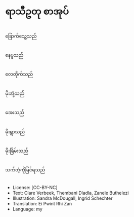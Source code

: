 # ရာသီဥတု စာအုပ်

##
ခြောက်သွေ့သည်

##
နေပူသည်

##
လေတိုက်သည်

##
မိုးအုံ့သည်

##
အေးသည်

##
မိုးရွာသည်

##
မိုးခြိမ်းသည်

##
သက်တံ့ကိုမြင်ရသည်

##
* License: [CC-BY-NC]
* Text: Clare Verbeek, Thembani Dladla, Zanele Buthelezi
* Illustration: Sandra McDougall, Ingrid Schechter
* Translation: Ei Pwint Rhi Zan
* Language: my
